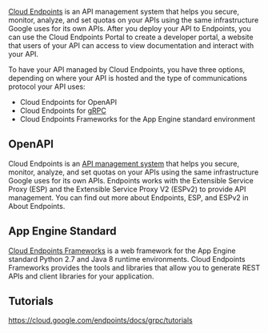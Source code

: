 [Cloud Endpoints](https://cloud.google.com/endpoints/docs/) is an API management system that helps you secure, monitor, analyze, and set quotas on your APIs using the same infrastructure Google uses for its own APIs. After you deploy your API to Endpoints, you can use the Cloud Endpoints Portal to create a developer portal, a website that users of your API can access to view documentation and interact with your API.


To have your API managed by Cloud Endpoints, you have three options, depending on where your API is hosted and the type of communications protocol your API uses:

- Cloud Endpoints for OpenAPI
- Cloud Endpoints for [gRPC](GRPC)
- Cloud Endpoints Frameworks for the App Engine standard environment

## OpenAPI

Cloud Endpoints is an [API management system](https://cloud.google.com/endpoints/docs/openapi) that helps you secure, monitor, analyze, and set quotas on your APIs using the same infrastructure Google uses for its own APIs. Endpoints works with the Extensible Service Proxy (ESP) and the Extensible Service Proxy V2 (ESPv2) to provide API management. You can find out more about Endpoints, ESP, and ESPv2 in About Endpoints.





## App Engine Standard

[Cloud Endpoints Frameworks](https://cloud.google.com/endpoints/docs/frameworks/about-cloud-endpoints-frameworks) is a web framework for the App Engine standard Python 2.7 and Java 8 runtime environments. Cloud Endpoints Frameworks provides the tools and libraries that allow you to generate REST APIs and client libraries for your application.



## Tutorials

https://cloud.google.com/endpoints/docs/grpc/tutorials